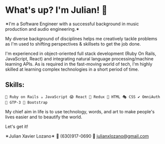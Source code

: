 <h1>What's up? I'm Julian! 👋</h1>

✶I'm a Software Engineer with a successful background in music production and audio engineering.✶

My diverse background of disciplines helps me creatively tackle problems as I'm used to shifting perspectives & skillsets to get the job done.

I'm experienced in object-oriented full stack development (Ruby On Rails, JavaScript, React) and integrating natural language processing/machine learning APIs. As is required in the fast-moving world of tech, I'm highly skilled at learning complex technologies in a short period of time.

<h2>Skills:</h2>

    💎 Ruby on Rails ☕ JavaScript 😱 React 📜 Redux 📂 HTML 🎭 CSS ✔️ OmniAuth 🤖 GTP-3 👢 Bootstrap

My chief aim in life is to use technology, words, and art to make people's lives easier and to beautify the world.

Let's get it!

  ✶Julian Xavier Lozano✶
  📲 (630)917-0690
  📩 julianxlozano@gmail.com
